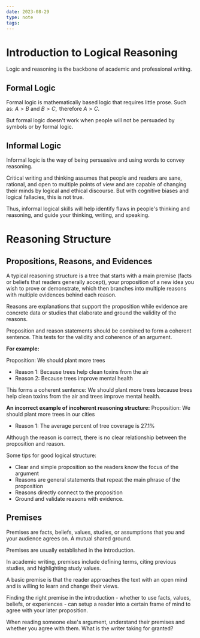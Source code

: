 ```yaml
---
date: 2023-08-29
type: note
tags: 
---
```


# Introduction to Logical Reasoning
Logic and reasoning is the backbone of academic and professional writing.

## Formal Logic
Formal logic is mathematically based logic that requires little prose. Such as: $A>B \text{ and } B>C, \text{ therefore } A>C$.

But formal logic doesn't work when people will not be persuaded by symbols or by formal logic.

## Informal Logic
Informal logic is the way of being persuasive and using words to convey reasoning.

Critical writing and thinking assumes that people and readers are sane, rational, and open to multiple points of view and are capable of changing their minds by logical and ethical discourse. But with cognitive biases and logical fallacies, this is not true.

Thus, informal logical skills will help identify flaws in people's thinking and reasoning, and guide your thinking, writing, and speaking.

# Reasoning Structure

## Propositions, Reasons, and Evidences
A typical reasoning structure is a tree that starts with a main premise (facts or beliefs that readers generally accept), your proposition of a new idea you wish to prove or demonstrate, which then branches into multiple reasons with multiple evidences behind each reason.

Reasons are explanations that support the proposition while evidence are concrete data or studies that elaborate and ground the validity of the reasons.

Proposition and reason statements should be combined to form a coherent sentence. This tests for the validity and coherence of an argument.

**For example:**

Proposition: We should plant more trees
- Reason 1: Because trees help clean toxins from the air
- Reason 2: Because trees improve mental health

This forms a coherent sentence: We should plant more trees because trees help clean toxins from the air and trees improve mental health.

**An incorrect example of incoherent reasoning structure:**
Proposition: We should plant more trees in our cities
- Reason 1: The average percent of tree coverage is 27.1%

Although the reason is correct, there is no clear relationship between the proposition and reason.

Some tips for good logical structure:
- Clear and simple proposition so the readers know the focus of the argument
- Reasons are general statements that repeat the main phrase of the proposition
- Reasons directly connect to the proposition
- Ground and validate reasons with evidence.

## Premises
Premises are facts, beliefs, values, studies, or assumptions that you and your audience agrees on. A mutual shared ground.

Premises are usually established in the introduction.

In academic writing, premises include defining terms, citing previous studies, and highlighting study values.

A basic premise is that the reader approaches the text with an open mind and is willing to learn and change their views.

Finding the right premise in the introduction - whether to use facts, values, beliefs, or experiences - can setup a reader into a certain frame of mind to agree with your later proposition.

When reading someone else's argument, understand their premises and whether you agree with them. What is the writer taking for granted?
